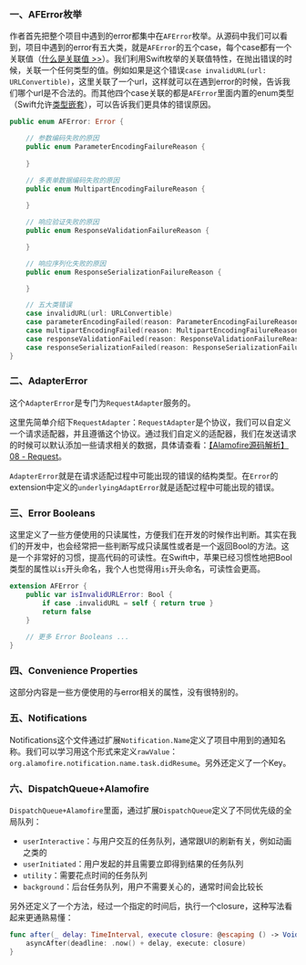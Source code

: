 ### 一、AFError枚举

作者首先把整个项目中遇到的error都集中在`AFError`枚举。从源码中我们可以看到，项目中遇到的error有五大类，就是`AFError`的五个case，每个case都有一个关联值（[什么是关联值 >>](http://www.jianshu.com/p/4b7ab493cae7)）。我们利用Swift枚举的关联值特性，在抛出错误的时候，关联一个任何类型的值。例如如果是这个错误`case invalidURL(url: URLConvertible)`，这里关联了一个url，这样就可以在遇到error的时候，告诉我们哪个url是不合法的。而其他四个case关联的都是`AFError`里面内置的enum类型（Swift允许[类型嵌套](http://www.jianshu.com/p/dd10a918b0c8)），可以告诉我们更具体的错误原因。

```swift
public enum AFError: Error {

    // 参数编码失败的原因
    public enum ParameterEncodingFailureReason {
    
    }

    // 多表单数据编码失败的原因
    public enum MultipartEncodingFailureReason {
    
    }

    // 响应验证失败的原因
    public enum ResponseValidationFailureReason {

    }

    // 响应序列化失败的原因
    public enum ResponseSerializationFailureReason {

    }

    // 五大类错误
    case invalidURL(url: URLConvertible)
    case parameterEncodingFailed(reason: ParameterEncodingFailureReason)
    case multipartEncodingFailed(reason: MultipartEncodingFailureReason)
    case responseValidationFailed(reason: ResponseValidationFailureReason)
    case responseSerializationFailed(reason: ResponseSerializationFailureReason)
}
```

### 二、AdapterError

这个`AdapterError`是专门为`RequestAdapter`服务的。

这里先简单介绍下`RequestAdapter`：`RequestAdapter`是个协议，我们可以自定义一个请求适配器，并且遵循这个协议。通过我们自定义的适配器，我们在发送请求的时候可以默认添加一些请求相关的数据，具体请查看：[【Alamofire源码解析】08 - Request](http://www.jianshu.com/p/e1d1331128ae)。

`AdapterError`就是在请求适配过程中可能出现的错误的结构类型。在`Error`的extension中定义的`underlyingAdaptError`就是适配过程中可能出现的错误。

### 三、Error Booleans

这里定义了一些方便使用的只读属性，方便我们在开发的时候作出判断。其实在我们的开发中，也会经常把一些判断写成只读属性或者是一个返回Bool的方法。这是一个非常好的习惯，提高代码的可读性。在Swift中，苹果已经习惯性地把Bool类型的属性以`is`开头命名，我个人也觉得用`is`开头命名，可读性会更高。

```swift
extension AFError {
    public var isInvalidURLError: Bool {
        if case .invalidURL = self { return true }
        return false
    }
    
    // 更多 Error Booleans ...
}
```

### 四、Convenience Properties

这部分内容是一些方便使用的与error相关的属性，没有很特别的。

### 五、Notifications

Notifications这个文件通过扩展`Notification.Name`定义了项目中用到的通知名称。我们可以学习用这个形式来定义`rawValue`：`org.alamofire.notification.name.task.didResume`。另外还定义了一个Key。

### 六、DispatchQueue+Alamofire

`DispatchQueue+Alamofire`里面，通过扩展`DispatchQueue`定义了不同优先级的全局队列：
* `userInteractive`：与用户交互的任务队列，通常跟UI的刷新有关，例如动画之类的
* `userInitiated`：用户发起的并且需要立即得到结果的任务队列
* `utility`：需要花点时间的任务队列
* `background`：后台任务队列，用户不需要关心的，通常时间会比较长

另外还定义了一个方法，经过一个指定的时间后，执行一个closure，这种写法看起来更通熟易懂：

```swift
func after(_ delay: TimeInterval, execute closure: @escaping () -> Void) {
    asyncAfter(deadline: .now() + delay, execute: closure)
}
```
